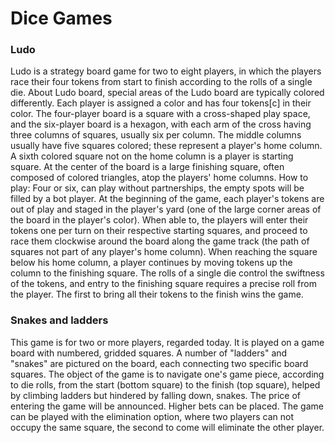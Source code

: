 # Dice Games

### Ludo

Ludo is a strategy board game for two to eight players, in which the players race their four tokens from start to finish according to the rolls of a single die. About Ludo board, special areas of the Ludo board are typically colored differently. Each player is assigned a color and has four tokens\[c] in their color. The four-player board is a square with a cross-shaped play space, and the six-player board is a hexagon, with each arm of the cross having three columns of squares, usually six per column. The middle columns usually have five squares colored; these represent a player's home column. A sixth colored square not on the home column is a player is starting square. At the center of the board is a large finishing square, often composed of colored triangles, atop the players' home columns. How to play: Four or six, can play without partnerships, the empty spots will be filled by a bot player. At the beginning of the game, each player's tokens are out of play and staged in the player's yard (one of the large corner areas of the board in the player's color). When able to, the players will enter their tokens one per turn on their respective starting squares, and proceed to race them clockwise around the board along the game track (the path of squares not part of any player's home column). When reaching the square below his home column, a player continues by moving tokens up the column to the finishing square. The rolls of a single die control the swiftness of the tokens, and entry to the finishing square requires a precise roll from the player. The first to bring all their tokens to the finish wins the game.

### Snakes and ladders

This game is for two or more players, regarded today. It is played on a game board with numbered, gridded squares. A number of "ladders" and "snakes" are pictured on the board, each connecting two specific board squares. The object of the game is to navigate one's game piece, according to die rolls, from the start (bottom square) to the finish (top square), helped by climbing ladders but hindered by falling down, snakes. The price of entering the game will be announced. Higher bets can be placed. The game can be played with the elimination option, where two players can not occupy the same square, the second to come will eliminate the other player.
